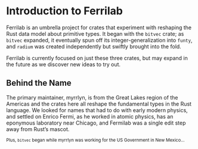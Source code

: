 # Introduction to Ferrilab

Ferrilab is an umbrella project for crates that experiment with reshaping the
Rust data model about primitive types. It began with the `bitvec` crate; as
`bitvec` expanded, it eventually spun off its integer-generalization into
`funty`, and `radium` was created independently but swiftly brought into the
fold.

Ferrilab is currently focused on just these three crates, but may expand in the
future as we discover new ideas to try out.

## Behind the Name

The primary maintainer, myrrlyn, is from the Great Lakes region of the Americas
and the crates here all reshape the fundamental types in the Rust language. We
looked for names that had to do with early modern physics, and settled on Enrico
Fermi, as he worked in atomic physics, has an eponymous laboratory near Chicago,
and Fermilab was a single edit step away from Rust’s mascot.

<small>Plus, `bitvec` began while myrrlyn was working for the US Government in
New Mexico…</small>
